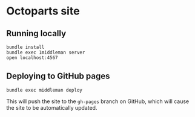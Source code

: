 # Octoparts site

## Running locally

```
bundle install
bundle exec 1middleman server
open localhost:4567
```

## Deploying to GitHub pages

```
bundle exec middleman deploy
```

This will push the site to the `gh-pages` branch on GitHub, which will cause the site to be automatically updated.
